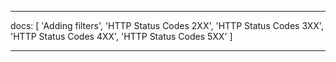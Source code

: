 ---

docs: [
'Adding filters',
'HTTP Status Codes 2XX',
'HTTP Status Codes 3XX',
'HTTP Status Codes 4XX',
'HTTP Status Codes 5XX'
]

---